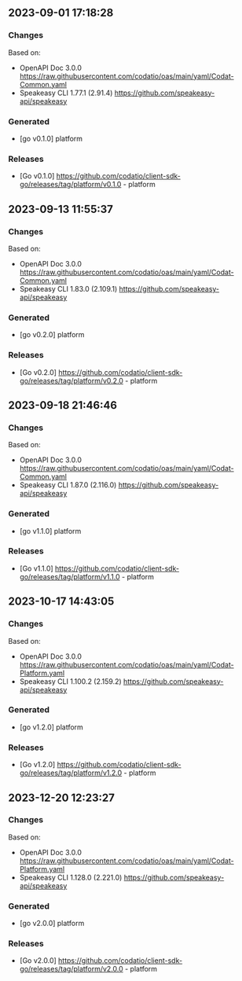 

## 2023-09-01 17:18:28
### Changes
Based on:
- OpenAPI Doc 3.0.0 https://raw.githubusercontent.com/codatio/oas/main/yaml/Codat-Common.yaml
- Speakeasy CLI 1.77.1 (2.91.4) https://github.com/speakeasy-api/speakeasy
### Generated
- [go v0.1.0] platform
### Releases
- [Go v0.1.0] https://github.com/codatio/client-sdk-go/releases/tag/platform/v0.1.0 - platform

## 2023-09-13 11:55:37
### Changes
Based on:
- OpenAPI Doc 3.0.0 https://raw.githubusercontent.com/codatio/oas/main/yaml/Codat-Common.yaml
- Speakeasy CLI 1.83.0 (2.109.1) https://github.com/speakeasy-api/speakeasy
### Generated
- [go v0.2.0] platform
### Releases
- [Go v0.2.0] https://github.com/codatio/client-sdk-go/releases/tag/platform/v0.2.0 - platform

## 2023-09-18 21:46:46
### Changes
Based on:
- OpenAPI Doc 3.0.0 https://raw.githubusercontent.com/codatio/oas/main/yaml/Codat-Common.yaml
- Speakeasy CLI 1.87.0 (2.116.0) https://github.com/speakeasy-api/speakeasy
### Generated
- [go v1.1.0] platform
### Releases
- [Go v1.1.0] https://github.com/codatio/client-sdk-go/releases/tag/platform/v1.1.0 - platform

## 2023-10-17 14:43:05
### Changes
Based on:
- OpenAPI Doc 3.0.0 https://raw.githubusercontent.com/codatio/oas/main/yaml/Codat-Platform.yaml
- Speakeasy CLI 1.100.2 (2.159.2) https://github.com/speakeasy-api/speakeasy
### Generated
- [go v1.2.0] platform
### Releases
- [Go v1.2.0] https://github.com/codatio/client-sdk-go/releases/tag/platform/v1.2.0 - platform

## 2023-12-20 12:23:27
### Changes
Based on:
- OpenAPI Doc 3.0.0 https://raw.githubusercontent.com/codatio/oas/main/yaml/Codat-Platform.yaml
- Speakeasy CLI 1.128.0 (2.221.0) https://github.com/speakeasy-api/speakeasy
### Generated
- [go v2.0.0] platform
### Releases
- [Go v2.0.0] https://github.com/codatio/client-sdk-go/releases/tag/platform/v2.0.0 - platform